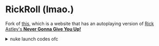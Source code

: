# RickRoll (lmao.) 

Fork of [this](https://github.com/ShatteredDisk/rickroll), which is a website that has an autoplaying version of [Rick Astley's **Never Gonna Give You Up!**](https://thetaa.rf.gd)

<details> 
  <summary> nuke launch codes ofc </summary> <br>

🎵 We're no strangers to love. ❤️<br>
You know the rules and so do I (do I) 🔒<br>
A full commitment's what I'm thinking of<br>
You wouldn't get this from any other guy<br>
I just wanna tell you how I'm feeling 🙊<br>
Gotta make you understand 🤝<br>

Never gonna give you up<br>
Never gonna let you down<br>
Never gonna run around and desert you 🏃‍♂️🏜️<br>
Never gonna make you cry 😢<br>
Never gonna say goodbye 👋<br>
Never gonna tell a lie and hurt you 🤥💔<br>

We've known each other for so long<br>
Your heart's been aching, but you're too shy to say it (say it)<br>
Inside, we both know what's been going on (going on)<br>
We know the game and we're gonna play it<br>
I just wanna tell you how I'm feeling 🙊<br>
Gotta make you understand 🤝<br>

Never gonna give you up<br>
Never gonna let you down<br>
Never gonna run around and desert you 🏃‍♂️🏜️<br>
Never gonna make you cry 😢<br>
Never gonna say goodbye 👋<br>
Never gonna tell a lie and hurt you 🤥💔<br>

</details>
